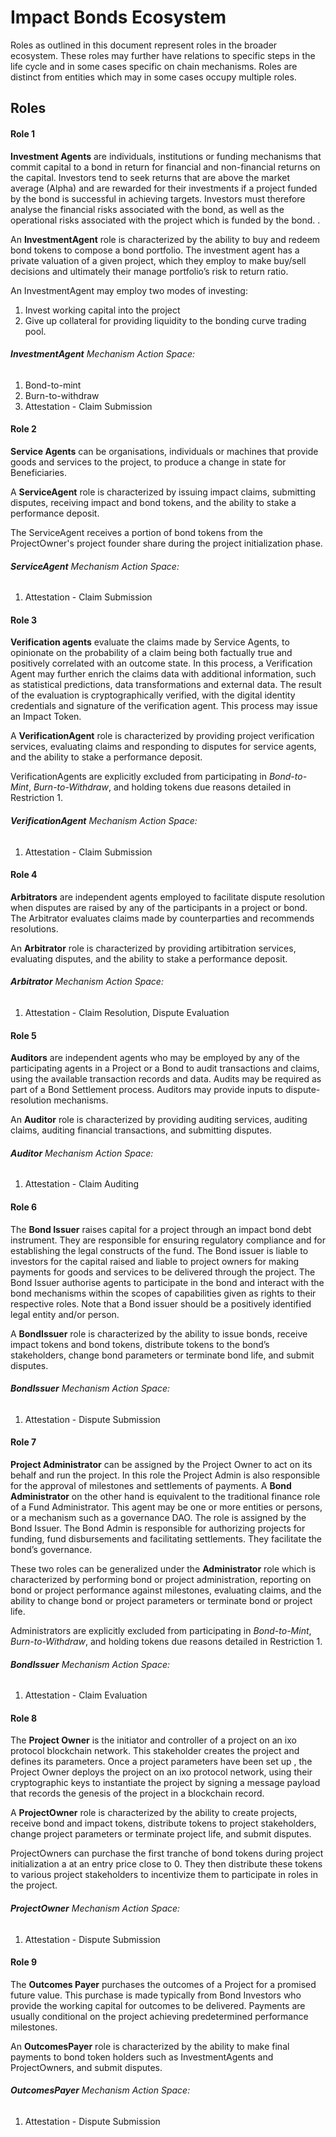 # Impact Bonds Ecosystem

Roles as outlined in this document represent roles in the broader ecosystem. These roles may further have relations to specific steps in the life cycle and in some cases specific on chain mechanisms. Roles are distinct from entities which may in some cases occupy multiple roles.

## Roles

#### Role 1
**Investment Agents** are individuals, institutions or funding mechanisms that commit capital to a bond in return for financial and non-financial returns on the capital. Investors tend to seek returns that are above the market average (Alpha) and are rewarded for their investments if a project funded by the bond is successful in achieving targets. Investors must therefore analyse the financial risks associated with the bond, as well as the operational risks associated with the project which is funded by the bond.  .  

An **InvestmentAgent** role is characterized by the ability to buy and redeem bond tokens to compose a bond portfolio. The investment agent has a private valuation of a given project, which they employ to make buy/sell decisions and ultimately their manage portfolio’s risk to return ratio.

An InvestmentAgent may employ two modes of investing:
1. Invest working capital into the project
2. Give up collateral for providing liquidity to the bonding curve trading pool. 
###### **InvestmentAgent** Mechanism Action Space:
1. Bond-to-mint
2. Burn-to-withdraw
3. Attestation - Claim Submission

#### Role 2
**Service Agents** can be organisations, individuals or machines that provide goods and services to the project, to produce a change in state for Beneficiaries.  

A **ServiceAgent** role is characterized by issuing impact claims, submitting disputes, receiving impact and bond tokens, and the ability to stake a performance deposit. 

The ServiceAgent receives a portion of bond tokens from the ProjectOwner's project founder share during the project initialization phase. 

###### **ServiceAgent** Mechanism Action Space:
1. Attestation - Claim Submission

#### Role 3
**Verification agents** evaluate the claims made by Service Agents, to opinionate on the probability of a claim being both factually true and positively correlated with an outcome state. In this process, a Verification Agent may further enrich the claims data with additional information, such as statistical predictions, data transformations and external data. The result of the evaluation is cryptographically verified, with the digital identity credentials and signature of the verification agent. This process may issue an Impact Token.

A **VerificationAgent** role is characterized by providing project verification services, evaluating claims and responding to disputes for service agents, and the ability to stake a performance deposit.

VerificationAgents are explicitly excluded from participating in *Bond-to-Mint*, *Burn-to-Withdraw*, and holding tokens due reasons detailed in Restriction 1.

###### **VerificationAgent** Mechanism Action Space:
1. Attestation - Claim Submission

#### Role 4
**Arbitrators** are independent agents employed to facilitate dispute resolution when disputes are raised by any of the participants in a project or bond. The Arbitrator evaluates claims made by counterparties and recommends resolutions.

An **Arbitrator** role is characterized by providing artibitration services, evaluating disputes, and the ability to stake a performance deposit.
###### **Arbitrator** Mechanism Action Space:
1. Attestation - Claim Resolution, Dispute Evaluation

#### Role 5
**Auditors** are independent agents who may be employed by any of the participating agents in a Project or a Bond to audit transactions and claims, using the available transaction records and data. Audits may be required as part of a Bond Settlement process. Auditors may provide inputs to dispute-resolution mechanisms.

An **Auditor** role is characterized by providing auditing services, auditing claims, auditing financial transactions, and submitting disputes.
###### **Auditor** Mechanism Action Space:
1. Attestation - Claim Auditing

#### Role 6
The **Bond Issuer** raises capital for a project through an impact bond debt instrument. They are responsible for ensuring regulatory compliance and for establishing the legal constructs of the fund. The Bond issuer is liable to investors for the capital raised and liable to project owners for making payments for goods and services to be delivered through the project.  The Bond Issuer authorise agents to participate in the bond and interact with the bond mechanisms within the scopes of capabilities given as rights to their respective roles. Note that a Bond issuer should be a positively identified legal entity and/or person.

A **BondIssuer** role is characterized by the ability to issue bonds, receive impact tokens and bond tokens, distribute tokens to the bond’s stakeholders, change bond parameters or terminate bond life, and submit disputes. 
######  **BondIssuer** Mechanism Action Space:
1. Attestation - Dispute Submission

#### Role 7
**Project Administrator** can be assigned by the Project Owner to act on its behalf and run the project. In this role the Project Admin is also responsible for the approval of milestones and settlements of payments. A **Bond Administrator** on the other hand is equivalent to the traditional finance role of a Fund Administrator. This agent may be one or more entities or persons, or a mechanism such as a governance DAO. The role is assigned by the Bond Issuer. The Bond Admin is responsible for authorizing projects for funding, fund disbursements and facilitating settlements. They facilitate the bond’s governance. 

These two roles can be generalized under the **Administrator** role which is characterized by performing bond or project administration, reporting on bond or project performance against milestones, evaluating claims, and the ability to change bond or project parameters or terminate bond or project life.

Administrators are explicitly excluded from participating in *Bond-to-Mint*, *Burn-to-Withdraw*, and holding tokens due reasons detailed in Restriction 1.

###### **BondIssuer** Mechanism Action Space:
1. Attestation - Claim Evaluation

#### Role 8
The **Project Owner** is the initiator and controller of a project on an ixo protocol blockchain network. This stakeholder creates the project and defines its parameters. Once a project parameters have been set up , the Project Owner deploys the project on an ixo protocol network, using their cryptographic keys to instantiate the project by signing a message payload that records the genesis of the project in a blockchain record.

A **ProjectOwner** role is characterized by the ability to create projects, receive bond and impact tokens, distribute tokens to project stakeholders, change project parameters or terminate project life, and submit disputes.  

ProjectOwners can purchase the first tranche of bond tokens during project initialization a at an entry price close to 0. They then distribute these tokens to various project stakeholders to incentivize them to participate in roles in the project.

###### **ProjectOwner** Mechanism Action Space:
1. Attestation - Dispute Submission

#### Role 9
The **Outcomes Payer** purchases the outcomes of a Project for a promised future value. This purchase is made typically from Bond Investors who provide the working capital for outcomes to be delivered. Payments are usually conditional on the project achieving predetermined performance milestones.

An **OutcomesPayer** role is characterized by the ability to make final payments to bond token holders such as InvestmentAgents and ProjectOwners, and submit disputes. 

###### **OutcomesPayer** Mechanism Action Space:
1. Attestation - Dispute Submission
